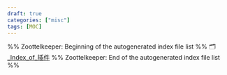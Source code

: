 ```yaml
---
draft: true
categories: ["misc"]
tags: [MOC]
---
```

%% Zoottelkeeper: Beginning of the autogenerated index file list  %%
🗂️ [_Index_of_插件](90-MISC/Obsidian/插件/_Index_of_插件)
%% Zoottelkeeper: End of the autogenerated index file list  %%
